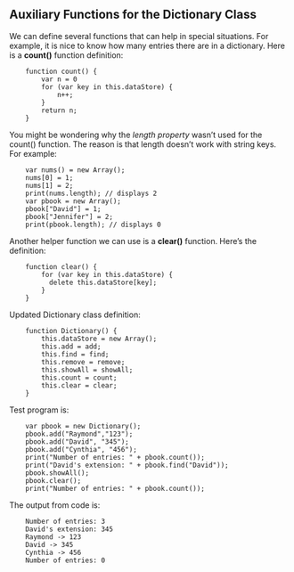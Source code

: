 ## Auxiliary Functions for the Dictionary Class

We can define several functions that can help in special situations. For example, it is nice to know how many entries there are in a dictionary. Here is a **count()** function definition:
```
    function count() {
        var n = 0
        for (var key in this.dataStore) {
            n++;
        }
        return n;
    }
```
You might be wondering why the *length property* wasn’t used for the count() function. The reason is that length doesn’t work with string keys. For example:
```
    var nums() = new Array();
    nums[0] = 1;
    nums[1] = 2;
    print(nums.length); // displays 2
    var pbook = new Array();
    pbook["David"] = 1;
    pbook["Jennifer"] = 2;
    print(pbook.length); // displays 0
```

Another helper function we can use is a **clear()** function. Here’s the definition:
```
    function clear() {
        for (var key in this.dataStore) {
          delete this.dataStore[key];
        }
    }
```

Updated Dictionary class definition:
```
    function Dictionary() {
        this.dataStore = new Array();
        this.add = add;
        this.find = find;
        this.remove = remove;
        this.showAll = showAll;
        this.count = count;
        this.clear = clear;
    }
```

Test program is:
```
    var pbook = new Dictionary();
    pbook.add("Raymond","123");
    pbook.add("David", "345");
    pbook.add("Cynthia", "456");
    print("Number of entries: " + pbook.count());
    print("David's extension: " + pbook.find("David"));
    pbook.showAll();
    pbook.clear();
    print("Number of entries: " + pbook.count());
```

The output from code is:
```
    Number of entries: 3
    David's extension: 345
    Raymond -> 123
    David -> 345
    Cynthia -> 456
    Number of entries: 0
```
